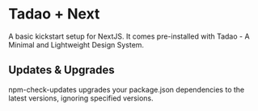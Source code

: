 # Tadao + Next

A basic kickstart setup for NextJS. It comes pre-installed with Tadao - A Minimal and Lightweight Design System.

## Updates & Upgrades
npm-check-updates upgrades your package.json dependencies to the latest versions, ignoring specified versions.
